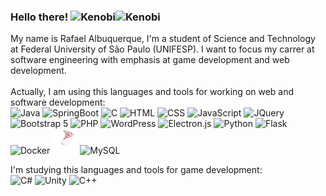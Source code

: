 ### Hello there! <img height='40' width='40' src="https://static.wikia.nocookie.net/disneyemojiblitz/images/9/92/EmojiBlitzObi-WanKenobi1.png/revision/latest?cb=20220726120305" title="Kenobi" alt="Kenobi"/><img height='40' width='40' src="https://static.wikia.nocookie.net/disneyemojiblitz/images/3/31/EmojiBlitzGeneralGrievous1.png/revision/latest/scale-to-width-down/350?cb=20220315123833" title="Kenobi" alt="Kenobi"/>
My name is Rafael Albuquerque, I'm a student of Science and Technology at Federal University of São Paulo (UNIFESP). I want to focus my carrer at software engineering with emphasis at game development and web development.<br><br>
Actually, I am using this languages and tools for working on web and software development:<br>
<img height='40' width='40' src="https://cdn.jsdelivr.net/gh/devicons/devicon/icons/java/java-original.svg" title="Java" alt="Java"/>
<img height='40' width='40' src="https://cdn.jsdelivr.net/gh/devicons/devicon/icons/spring/spring-original.svg" title="SpringBoot" alt="SpringBoot"/>
<img height='40' width='40' src="https://cdn.jsdelivr.net/gh/devicons/devicon/icons/c/c-original.svg" title="C" alt="C"/>
<img height='40' width='40' src="https://cdn.jsdelivr.net/gh/devicons/devicon/icons/html5/html5-original.svg" title="HTML" alt="HTML"/>
<img height='40' width='40' src="https://cdn.jsdelivr.net/gh/devicons/devicon/icons/css3/css3-original.svg" title="CSS" alt="CSS"/>
<img height='40' width='40' src="https://cdn.jsdelivr.net/gh/devicons/devicon/icons/javascript/javascript-original.svg" title="JavaScript" alt="JavaScript"/>
<img height='40' width='40' src="https://cdn.jsdelivr.net/gh/devicons/devicon/icons/jquery/jquery-original.svg" title="JQuery" alt="JQuery"/>
<img height='40' width='40' src="https://cdn.jsdelivr.net/gh/devicons/devicon/icons/bootstrap/bootstrap-original.svg" title="Bootstrap 5" alt="Bootstrap 5"/>
<img height='40' width='40' src="https://cdn.jsdelivr.net/gh/devicons/devicon/icons/php/php-original.svg" title="PHP" alt="PHP"/>
<img height='40' width='40' src="https://cdn.jsdelivr.net/gh/devicons/devicon/icons/wordpress/wordpress-original.svg" title="WordPress" alt="WordPress"/>
<img height='40' width='40' src="https://cdn.jsdelivr.net/gh/devicons/devicon/icons/electron/electron-original.svg" title="Electron.js" alt="Electron.js"/>
<img height='40' width='40' src="https://cdn.jsdelivr.net/gh/devicons/devicon/icons/python/python-original.svg" title="Python" alt="Python"/>
<img style='background-color:white' height='40' width='40' src="https://cdn.jsdelivr.net/gh/devicons/devicon/icons/flask/flask-original.svg" title="Flask" alt="Flask"/>
<img height='40' width='40' src="https://cdn.jsdelivr.net/gh/devicons/devicon/icons/docker/docker-original.svg" title="Docker" alt="Docker"/>
<img height='40' width='40' src="svg_logos/microsoft-sql-server.svg" title="SQL Server" alt="SQL Server"/>
<img height='40' width='40' src="https://cdn.jsdelivr.net/gh/devicons/devicon/icons/mysql/mysql-original.svg" title="MySQL" alt="MySQL"/>

I'm studying this languages and tools for game development:<br>
<img height='40' width='40' src="https://cdn.jsdelivr.net/gh/devicons/devicon/icons/csharp/csharp-original.svg" title="C#" alt="C#"/>
<img height='40' width='40' src="https://cdn.jsdelivr.net/gh/devicons/devicon/icons/unity/unity-original.svg" title="Unity" alt="Unity"/>
<img height='40' width='40' src="https://cdn.jsdelivr.net/gh/devicons/devicon/icons/cplusplus/cplusplus-original.svg" title="C++" alt="C++"/>



<!--
**DevRafonalde/DevRafonalde** is a ✨ _special_ ✨ repository because its `README.md` (this file) appears on your GitHub profile.

Here are some ideas to get you started:

- 🔭 I’m currently working on ...
- 🌱 I’m currently learning ...
- 👯 I’m looking to collaborate on ...
- 🤔 I’m looking for help with ...
- 💬 Ask me about ...
- 📫 How to reach me: ...
- 😄 Pronouns: ...
- ⚡ Fun fact: ...
-->
